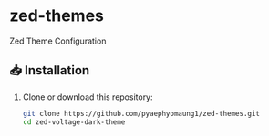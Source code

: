# zed-themes
Zed Theme Configuration
## 📥 Installation

1. Clone or download this repository:
   ```bash
   git clone https://github.com/pyaephyomaung1/zed-themes.git
   cd zed-voltage-dark-theme
